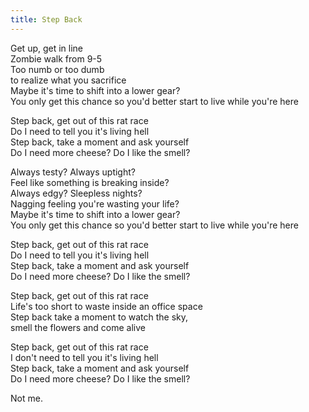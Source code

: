 ```yaml
---
title: Step Back
---
```

Get up, get in line  
Zombie walk from 9-5  
Too numb or too dumb  
to realize what you sacrifice  
Maybe it's time to shift into a lower gear?  
You only get this chance so you'd better start to live while you're here  

Step back, get out of this rat race  
Do I need to tell you it's living hell  
Step back, take a moment and ask yourself  
Do I need more cheese? Do I like the smell?  

Always testy? Always uptight?  
Feel like something is breaking inside?  
Always edgy? Sleepless nights?  
Nagging feeling you're wasting your life?  
Maybe it's time to shift into a lower gear?  
You only get this chance so you'd better start to live while you're here  

Step back, get out of this rat race  
Do I need to tell you it's living hell  
Step back, take a moment and ask yourself  
Do I need more cheese? Do I like the smell?  

Step back, get out of this rat race  
Life's too short to waste inside an office space  
Step back take a moment to watch the sky,  
smell the flowers and come alive  

Step back, get out of this rat race  
I don't need to tell you it's living hell  
Step back, take a moment and ask yourself  
Do I need more cheese? Do I like the smell?  

Not me.